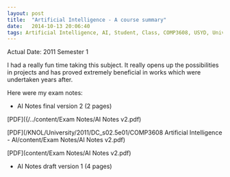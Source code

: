 ```yaml
---
layout: post
title:  "Artificial Intelligence - A course summary"
date:   2014-10-13 20:06:40
tags: Artificial Intelligence, AI, Student, Class, COMP3608, USYD, University of Sydney
---
```


Actual Date: 2011 Semester 1

I had a really fun time taking this subject. It really opens up the possibilities in projects and has proved extremely beneficial in  works which were undertaken years after.

Here were my exam notes:

- AI Notes final version 2 (2 pages) 

[PDF]({/../content/Exam Notes/AI Notes v2.pdf)

[PDF](/KNOL/University/2011/DC_s02.5e01/COMP3608 Artificial Intelligence - AI/content/Exam Notes/AI Notes v2.pdf)

[PDF](content/Exam Notes/AI Notes v2.pdf)

- AI Notes draft version 1 (4 pages)
